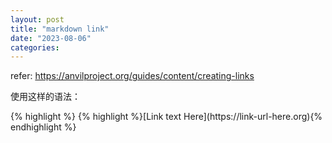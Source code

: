 ```yaml
---
layout: post
title: "markdown link"
date: "2023-08-06"
categories: 
---
```

<p>refer: <a href="https://anvilproject.org/guides/content/creating-links">https://anvilproject.org/guides/content/creating-links</a></p>

<p>使用这样的语法：</p>

<div class="gatsby-highlight markdown-module--codeBlock--5aqoW">
{% highlight %}
{% highlight %}[Link text Here](https://link-url-here.org){% endhighlight %}
</div>

